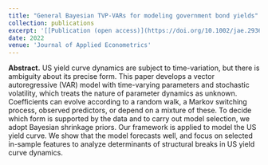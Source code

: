 ```yaml
---
title: "General Bayesian TVP-VARs for modeling government bond yields"
collection: publications
excerpt: '[[Publication (open access)](https://doi.org/10.1002/jae.2936)], [[Final arXiv version](https://arxiv.org/pdf/2102.13393.pdf)]'
date: 2022
venue: 'Journal of Applied Econometrics'
---
```

**Abstract.** US yield curve dynamics are subject to time-variation, but there is ambiguity about its precise form. This paper develops a vector autoregressive (VAR) model with time-varying parameters and stochastic volatility, which treats the nature of parameter dynamics as unknown. Coefficients can evolve according to a random walk, a Markov switching process, observed predictors, or depend on a mixture of these. To decide which form is supported by the data and to carry out model selection, we adopt Bayesian shrinkage priors. Our framework is applied to model the US yield curve. We show that the model forecasts well, and focus on selected in-sample features to analyze determinants of structural breaks in US yield curve dynamics.
